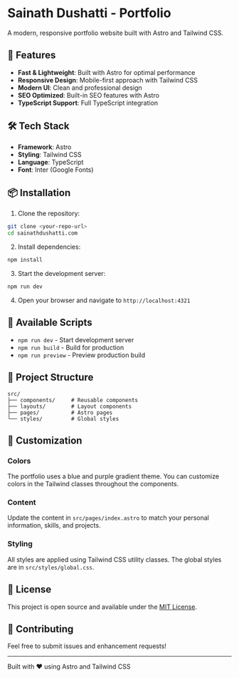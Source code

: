# Sainath Dushatti - Portfolio

A modern, responsive portfolio website built with Astro and Tailwind CSS.

## 🚀 Features

- **Fast & Lightweight**: Built with Astro for optimal performance
- **Responsive Design**: Mobile-first approach with Tailwind CSS
- **Modern UI**: Clean and professional design
- **SEO Optimized**: Built-in SEO features with Astro
- **TypeScript Support**: Full TypeScript integration

## 🛠️ Tech Stack

- **Framework**: Astro
- **Styling**: Tailwind CSS
- **Language**: TypeScript
- **Font**: Inter (Google Fonts)

## 📦 Installation

1. Clone the repository:
```bash
git clone <your-repo-url>
cd sainathdushatti.com
```

2. Install dependencies:
```bash
npm install
```

3. Start the development server:
```bash
npm run dev
```

4. Open your browser and navigate to `http://localhost:4321`

## 📝 Available Scripts

- `npm run dev` - Start development server
- `npm run build` - Build for production
- `npm run preview` - Preview production build

## 📁 Project Structure

```
src/
├── components/     # Reusable components
├── layouts/        # Layout components
├── pages/          # Astro pages
└── styles/         # Global styles
```

## 🎨 Customization

### Colors
The portfolio uses a blue and purple gradient theme. You can customize colors in the Tailwind classes throughout the components.

### Content
Update the content in `src/pages/index.astro` to match your personal information, skills, and projects.

### Styling
All styles are applied using Tailwind CSS utility classes. The global styles are in `src/styles/global.css`.

## 📄 License

This project is open source and available under the [MIT License](LICENSE).

## 🤝 Contributing

Feel free to submit issues and enhancement requests!

---

Built with ❤️ using Astro and Tailwind CSS
